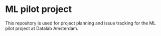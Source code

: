 # ML pilot project

This repository is used for project planning and issue tracking for the ML
pilot project at Datalab Amsterdam.
